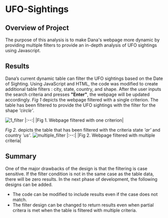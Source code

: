 # UFO-Sightings
## Overview of Project
The purpose of this analysis is to make Dana's webpage more dynamic by providing multiple filters to provide an in-depth analysis of UFO sightings using Javascript. 

## Results
Dana’s current dynamic table can filter the UFO sightings based on the Date of Sighting. Using JavaScript and HTML, the code was modified to create additional table filters : city, state, country, and shape. After the user inputs the search criteria and presses **"Enter"**, the webpage will be updated accordingly. *Fig 1* depicts the webpage filtered with a single criterion. The table has been filtered to provide the UFO sightings with the filter for the shape *'circle'*. 

![1_filter](https://github.com/chinzjay/UFOs/blob/main/1_filter.PNG)
|:--:|
|Fig 1. Webpage filtered with one criterion|
 
*Fig 2.* depicts the table that has been filtered with the criteria state *'ar'* and country *'us'*.
![multiple_filter](https://github.com/chinzjay/UFOs/blob/main/multiple_filter.PNG)
|:--:|
|Fig 2. Webpage filtered with multiple criteria|


## Summary
One of the major drawbacks of the design is that the filtering is case sensitive. If the filter condition is not in the same case as the table data, there will be zero results. 
In the next phase of development, the following designs can be added.
- The code can be modified to include results even if the case does not match.
- The filter design can be changed to return results even when partial critera is met when the table is filtered with multiple criteria.
